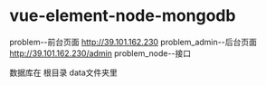 # vue-element-node-mongodb

problem--前台页面    http://39.101.162.230
problem_admin--后台页面   http://39.101.162.230/admin
problem_node--接口

数据库在 根目录 data文件夹里
